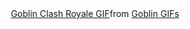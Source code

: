 <div align="center">
  <div class="tenor-gif-embed" data-postid="27102869" data-share-method="host" data-aspect-ratio="1" data-width="100%"><a href="https://tenor.com/view/goblin-clash-royale-gif-27102869">Goblin Clash Royale GIF</a>from <a href="https://tenor.com/search/goblin-gifs">Goblin GIFs</a></div> <script type="text/javascript" async src="https://tenor.com/embed.js"></script>
</div>
